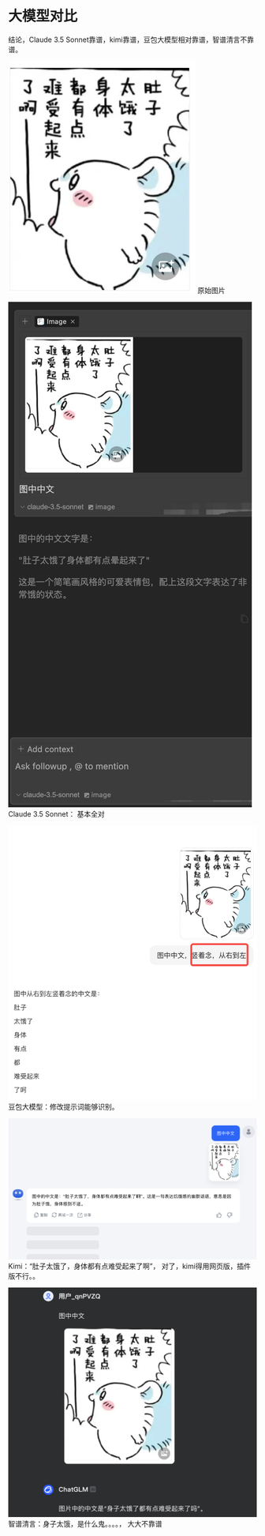# 大模型对比

结论，Claude 3.5 Sonnet靠谱，kimi靠谱，豆包大模型相对靠谱，智谱清言不靠谱。


![raw](image-1.png)
原始图片

![claude-3.5-sonnet](image.png)
Claude 3.5 Sonnet： 基本全对

![豆包大模型](image-2.png)
豆包大模型：修改提示词能够识别。

![kimi](image-3.png)
Kimi：“肚子太饿了，身体都有点难受起来了啊”， 对了，kimi得用网页版，插件版不行。。

![智谱清言](image-4.png)
智谱清言：身子太饿，是什么鬼。。。。， 大大不靠谱
 

